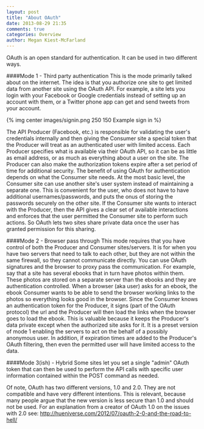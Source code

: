 ```yaml
---
layout: post
title: "About OAuth"
date: 2013-08-29 21:35
comments: true
categories: Overview
author: Megan Kiest-McFarland
---
```


OAuth is an open standard for authentication. It can be used in two different ways.

####Mode 1 - Third party authentication
This is the mode primarily talked about on the internet. The idea is that you authorize one site to get limited data from another site using the OAuth API. For example, a site lets you login with your Facebook or Google credentials instead of setting up an account with them, or a Twitter phone app can get and send tweets from your account. 
<!-- more -->
{% img center images/signin.png 250 150 Example sign in %}

The API Producer (Facebook, etc.) is responsible for validating the user's credentials internally and then giving the Consumer site a special token that the Producer will treat as an authenticated user with limited access. Each Producer specifies what is available via their OAuth API, so it can be as little as email address, or as much as everything about a user on the site. The Producer can also make the authorization tokens expire after a set period of time for additional security. 
The benefit of using OAuth for authentication depends on what the Consumer site needs. At the most basic level, the Consumer site can use another site's user system instead of maintaining a separate one. This is convenient for the user, who does not have to have additional usernames/passwords, and puts the onus of storing the passwords securely on the other site. If the Consumer site wants to interact with the Producer, then the API gives a clear set of available interactions and enforces that the user permitted the Consumer site to perform such actions. So OAuth lets two sites share private data once the user has granted permission for this sharing.

####Mode 2 - Browser pass through
This mode requires that you have control of both the Producer and Consumer sites/servers. It is for when you have two servers that need to talk to each other, but they are not within the same firewall, so they cannot communicate directly. You can use OAuth signatures and the browser to proxy pass the communication.
For example, say that a site has several ebooks that in turn have photos within them. These photos are stored on a separate server than the ebooks and they are authentication controlled. When a browser (aka user) asks for an ebook, the ebook Consumer wants to be able to send the browser working links to the photos so everything looks good in the browser. Since the Consumer knows an authentication token for the Producer, it signs (part of the OAuth protocol) the url and the Producer will then load the links when the browser goes to load the ebook.
This is valuable because it keeps the Producer's data private except when the authorized site asks for it. It is a preset version of mode 1 enabling the servers to act on the behalf of a possibly anonymous user. In addition, if expiration times are added to the Producer's OAuth filtering, then even the permitted user will have limited access to the data.

####Mode 3(ish) - Hybrid
Some sites let you set a single "admin" OAuth token that can then be used to perform the API calls with specific user information contained within the POST command as needed.


Of note, OAuth has two different versions, 1.0 and 2.0. They are not compatible and have very different intentions. This is relevant, because many people argue that the new version is less secure than 1.0 and should not be used. For an explanation from a creator of OAuth 1.0 on the issues with 2.0 see: http://hueniverse.com/2012/07/oauth-2-0-and-the-road-to-hell/
